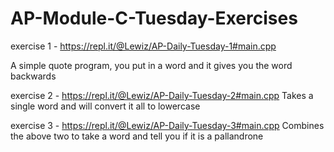 # AP-Module-C-Tuesday-Exercises

exercise 1 - https://repl.it/@Lewiz/AP-Daily-Tuesday-1#main.cpp

A simple quote program, you put in a word and it gives you the word backwards

exercise 2 - https://repl.it/@Lewiz/AP-Daily-Tuesday-2#main.cpp
Takes a single word and will convert it all to lowercase

exercise 3 - https://repl.it/@Lewiz/AP-Daily-Tuesday-3#main.cpp
Combines the above two to take a word and tell you if it is a pallandrone
